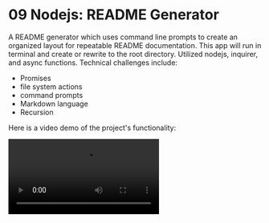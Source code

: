 # 09 Nodejs: README Generator

A README generator which uses command line prompts to create an organized layout for repeatable README documentation. This app will run in terminal and create or rewrite to the root directory. Utilized nodejs, inquirer, and async functions. Technical challenges include:

- Promises
- file system actions
- command prompts
- Markdown language
- Recursion

Here is a video demo of the project's functionality:

![Generate a readme](./homework-demo.mp4)

